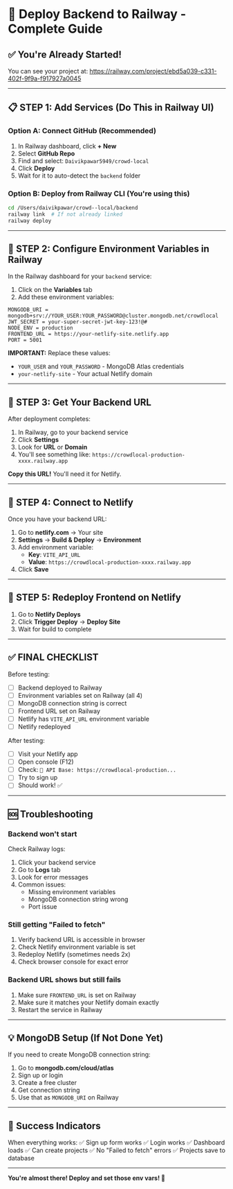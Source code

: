 # 🚀 Deploy Backend to Railway - Complete Guide

## ✅ You're Already Started!

You can see your project at:
https://railway.com/project/ebd5a039-c331-402f-9f9a-f917927a0045

---

## 📋 STEP 1: Add Services (Do This in Railway UI)

### Option A: Connect GitHub (Recommended)
1. In Railway dashboard, click **+ New**
2. Select **GitHub Repo**
3. Find and select: `Daivikpawar5949/crowd-local`
4. Click **Deploy**
5. Wait for it to auto-detect the `backend` folder

### Option B: Deploy from Railway CLI (You're using this)
```bash
cd /Users/daivikpawar/crowd--local/backend
railway link  # If not already linked
railway deploy
```

---

## 🔧 STEP 2: Configure Environment Variables in Railway

In the Railway dashboard for your `backend` service:

1. Click on the **Variables** tab
2. Add these environment variables:

```
MONGODB_URI = mongodb+srv://YOUR_USER:YOUR_PASSWORD@cluster.mongodb.net/crowdlocal
JWT_SECRET = your-super-secret-jwt-key-123!@#
NODE_ENV = production
FRONTEND_URL = https://your-netlify-site.netlify.app
PORT = 5001
```

**IMPORTANT:** Replace these values:
- `YOUR_USER` and `YOUR_PASSWORD` - MongoDB Atlas credentials
- `your-netlify-site` - Your actual Netlify domain

---

## 📱 STEP 3: Get Your Backend URL

After deployment completes:
1. In Railway, go to your backend service
2. Click **Settings**
3. Look for **URL** or **Domain**
4. You'll see something like: `https://crowdlocal-production-xxxx.railway.app`

**Copy this URL!** You'll need it for Netlify.

---

## 🔗 STEP 4: Connect to Netlify

Once you have your backend URL:

1. Go to **netlify.com** → Your site
2. **Settings** → **Build & Deploy** → **Environment**
3. Add environment variable:
   - **Key**: `VITE_API_URL`
   - **Value**: `https://crowdlocal-production-xxxx.railway.app`
4. Click **Save**

---

## 🔄 STEP 5: Redeploy Frontend on Netlify

1. Go to **Netlify Deploys**
2. Click **Trigger Deploy** → **Deploy Site**
3. Wait for build to complete

---

## ✅ FINAL CHECKLIST

Before testing:
- [ ] Backend deployed to Railway
- [ ] Environment variables set on Railway (all 4)
- [ ] MongoDB connection string is correct
- [ ] Frontend URL set on Railway
- [ ] Netlify has `VITE_API_URL` environment variable
- [ ] Netlify redeployed

After testing:
- [ ] Visit your Netlify app
- [ ] Open console (F12)
- [ ] Check: `📡 API Base: https://crowdlocal-production...`
- [ ] Try to sign up
- [ ] Should work! ✅

---

## 🆘 Troubleshooting

### Backend won't start
Check Railway logs:
1. Click your backend service
2. Go to **Logs** tab
3. Look for error messages
4. Common issues:
   - Missing environment variables
   - MongoDB connection string wrong
   - Port issue

### Still getting "Failed to fetch"
1. Verify backend URL is accessible in browser
2. Check Netlify environment variable is set
3. Redeploy Netlify (sometimes needs 2x)
4. Check browser console for exact error

### Backend URL shows but still fails
1. Make sure `FRONTEND_URL` is set on Railway
2. Make sure it matches your Netlify domain exactly
3. Restart the service in Railway

---

## 💡 MongoDB Setup (If Not Done Yet)

If you need to create MongoDB connection string:

1. Go to **mongodb.com/cloud/atlas**
2. Sign up or login
3. Create a free cluster
4. Get connection string
5. Use that as `MONGODB_URI` on Railway

---

## 🎉 Success Indicators

When everything works:
✅ Sign up form works
✅ Login works
✅ Dashboard loads
✅ Can create projects
✅ No "Failed to fetch" errors
✅ Projects save to database

---

**You're almost there! Deploy and set those env vars! 🚀**
